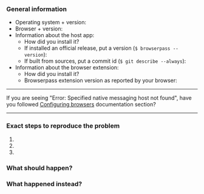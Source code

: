 ### General information

<!-- Please answer all the questions below before submitting the issue. -->

-   Operating system + version:
-   Browser + version:
-   Information about the host app:
    -   How did you install it?
        <!-- Installed via a package manager, downloaded a pre-built binary, compiled yourself? -->
    -   If installed an official release, put a version (`$ browserpass --version`):
    -   If built from sources, put a commit id (`$ git describe --always`):
-   Information about the browser extension:
    -   How did you install it?
        <!-- Installed via a package manager, webstore, downloaded from Github, compiled yourself? -->
    -   Browserpass extension version as reported by your browser:

---

If you are seeing "Error: Specified native messaging host not found", have you followed [Configuring browsers](https://github.com/browserpass/browserpass-native#configure-browsers) documentation section?

---

### Exact steps to reproduce the problem

1.

2.

3.

### What should happen?

### What happened instead?
